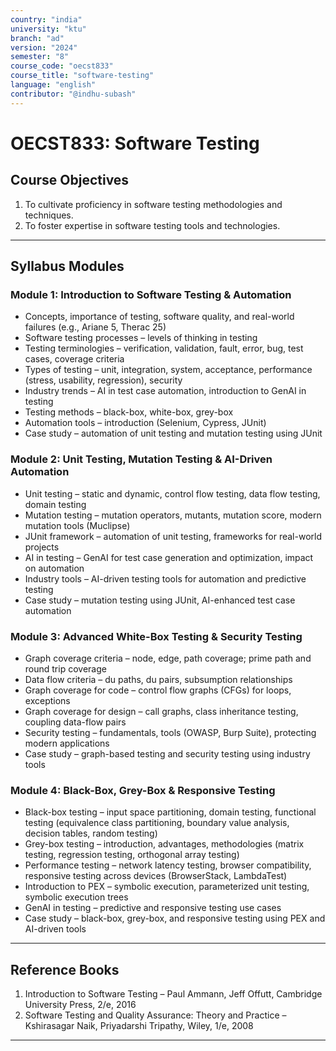 ```yaml
---
country: "india"
university: "ktu"
branch: "ad"
version: "2024"
semester: "8"
course_code: "oecst833"
course_title: "software-testing"
language: "english"
contributor: "@indhu-subash"
---
```


# OECST833: Software Testing

## Course Objectives

1. To cultivate proficiency in software testing methodologies and techniques.  
2. To foster expertise in software testing tools and technologies.  

---

## Syllabus Modules

### Module 1: Introduction to Software Testing & Automation
- Concepts, importance of testing, software quality, and real-world failures (e.g., Ariane 5, Therac 25)  
- Software testing processes – levels of thinking in testing  
- Testing terminologies – verification, validation, fault, error, bug, test cases, coverage criteria  
- Types of testing – unit, integration, system, acceptance, performance (stress, usability, regression), security  
- Industry trends – AI in test case automation, introduction to GenAI in testing  
- Testing methods – black-box, white-box, grey-box  
- Automation tools – introduction (Selenium, Cypress, JUnit)  
- Case study – automation of unit testing and mutation testing using JUnit  

### Module 2: Unit Testing, Mutation Testing & AI-Driven Automation
- Unit testing – static and dynamic, control flow testing, data flow testing, domain testing  
- Mutation testing – mutation operators, mutants, mutation score, modern mutation tools (Muclipse)  
- JUnit framework – automation of unit testing, frameworks for real-world projects  
- AI in testing – GenAI for test case generation and optimization, impact on automation  
- Industry tools – AI-driven testing tools for automation and predictive testing  
- Case study – mutation testing using JUnit, AI-enhanced test case automation  

### Module 3: Advanced White-Box Testing & Security Testing
- Graph coverage criteria – node, edge, path coverage; prime path and round trip coverage  
- Data flow criteria – du paths, du pairs, subsumption relationships  
- Graph coverage for code – control flow graphs (CFGs) for loops, exceptions  
- Graph coverage for design – call graphs, class inheritance testing, coupling data-flow pairs  
- Security testing – fundamentals, tools (OWASP, Burp Suite), protecting modern applications  
- Case study – graph-based testing and security testing using industry tools  

### Module 4: Black-Box, Grey-Box & Responsive Testing
- Black-box testing – input space partitioning, domain testing, functional testing (equivalence class partitioning, boundary value analysis, decision tables, random testing)  
- Grey-box testing – introduction, advantages, methodologies (matrix testing, regression testing, orthogonal array testing)  
- Performance testing – network latency testing, browser compatibility, responsive testing across devices (BrowserStack, LambdaTest)  
- Introduction to PEX – symbolic execution, parameterized unit testing, symbolic execution trees  
- GenAI in testing – predictive and responsive testing use cases  
- Case study – black-box, grey-box, and responsive testing using PEX and AI-driven tools  

---

## Reference Books

1. Introduction to Software Testing – Paul Ammann, Jeff Offutt, Cambridge University Press, 2/e, 2016  
2. Software Testing and Quality Assurance: Theory and Practice – Kshirasagar Naik, Priyadarshi Tripathy, Wiley, 1/e, 2008  

---
